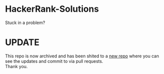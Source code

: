 # HackerRank-Solutions
Stuck in a problem?
# UPDATE
This repo is now archived and has been shited to a [new repo](https://github.com/HarshitRuwali/HackerRank-Solutions/tree/master/10-Days-of-JavaScript) where you can see the updates and commit to via pull requests.<br>
Thank you.
